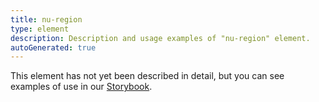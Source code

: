 ```yaml
---
title: nu-region
type: element
description: Description and usage examples of "nu-region" element.
autoGenerated: true
---
```


This element has not yet been described in detail, but you can see examples of use in our [Storybook](/storybook).